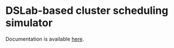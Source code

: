 # DSLab-based cluster scheduling simulator 

Documentation is available [here](https://nogokama.github.io/dslab-cluster-simulator/docs/dslab_scheduling/index.html).

